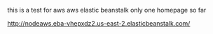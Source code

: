 this is a test for aws aws elastic beanstalk only one homepage so far


http://nodeaws.eba-vhepxdz2.us-east-2.elasticbeanstalk.com/
